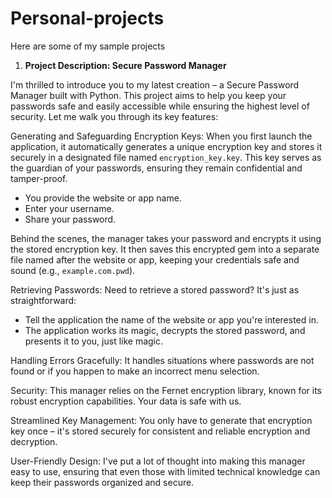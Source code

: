 # Personal-projects
Here are some of my sample projects
1. **Project Description: Secure Password Manager**

I'm thrilled to introduce you to my latest creation – a Secure Password Manager built with Python. This project aims to help you keep your passwords safe and easily accessible while ensuring the highest level of security. Let me walk you through its key features:

Generating and Safeguarding Encryption Keys:
When you first launch the application, it automatically generates a unique encryption key and stores it securely in a designated file named `encryption_key.key`. This key serves as the guardian of your passwords, ensuring they remain confidential and tamper-proof.


- You provide the website or app name.
- Enter your username.
- Share your password.

Behind the scenes, the manager takes your password and encrypts it using the stored encryption key. It then saves this encrypted gem into a separate file named after the website or app, keeping your credentials safe and sound (e.g., `example.com.pwd`).

Retrieving Passwords:
Need to retrieve a stored password? It's just as straightforward:
- Tell the application the name of the website or app you're interested in.
- The application works its magic, decrypts the stored password, and presents it to you, just like magic.

Handling Errors Gracefully:
It handles situations where passwords are not found or if you happen to make an incorrect menu selection.

 Security:
This manager relies on the Fernet encryption library, known for its robust encryption capabilities. Your data is safe with us.

Streamlined Key Management:
You only have to generate that encryption key once – it's stored securely for consistent and reliable encryption and decryption.

User-Friendly Design:
I've put a lot of thought into making this manager easy to use, ensuring that even those with limited technical knowledge can keep their passwords organized and secure.
